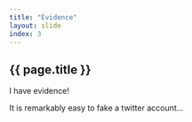 ```yaml
---
title: "Evidence"
layout: slide
index: 3
---
```


<section>
    <h1>{{ page.title }}</h1>
    <p>I have evidence!</p>
    <p>It is remarkably easy to fake a twitter account...</p>
</section>
